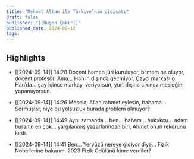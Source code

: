 ```yaml
---
title: "Mehmet Altan ile Türkiye’nin gidişatı"
draft: false
publisher: "[[Ruşen Çakır]]"
published_date: 2024-09-12
tags:
---
```



## Highlights
* [[2024-09-14]] 14:28  Doçent hemen jüri kuruluyor, bilmem ne oluyor, doçent profesör. Ama… Han’ın dışında geçmiyor. Çaycı markası o. Han’da… çay içince markayı veriyorsun, yurt dışına çıkınca mesleğini yapamıyorsun.

* [[2024-09-14]] 14:26  Mesela, Allah rahmet eylesin, babama… Sormuşlar, niye bu yolsuzluk burada problem olmuyor?

* [[2024-09-14]] 14:49  Aynı zamanda… ben… babam… hukukçu… adam buranın en çok… yargılanmış yazarlarından biri, Ahmet onun rekorunu kırdı.

* [[2024-09-14]] 14:41  Ben… Yeryüzü nereye gidiyor diye… Fizik Nobellerine bakarım. 2023 Fizik Ödülünü kime verdiler?

